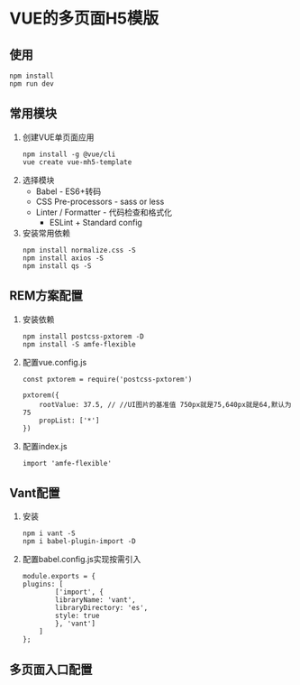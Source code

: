 # VUE的多页面H5模版

## 使用
```
npm install
npm run dev
```

## 常用模块
1. 创建VUE单页面应用
    ```
    npm install -g @vue/cli
    vue create vue-mh5-template
    ```
2. 选择模块
   - Babel - ES6+转码
   - CSS Pre-processors - sass or less
   - Linter / Formatter - 代码检查和格式化
      - ESLint + Standard config
3. 安装常用依赖
    ```
    npm install normalize.css -S
    npm install axios -S
    npm install qs -S
    ```

## REM方案配置
1. 安装依赖
    ```
    npm install postcss-pxtorem -D
    npm install -S amfe-flexible
    ```
2. 配置vue.config.js
    ```
    const pxtorem = require('postcss-pxtorem')

    pxtorem({
        rootValue: 37.5, // //UI图片的基准值 750px就是75,640px就是64,默认为75
        propList: ['*']
    })
    ```
3. 配置index.js
    ```
    import 'amfe-flexible'
    ```

## Vant配置
1. 安装
    ```
    npm i vant -S
    npm i babel-plugin-import -D
    ```
2. 配置babel.config.js实现按需引入
    ```
    module.exports = {
    plugins: [
            ['import', {
            libraryName: 'vant',
            libraryDirectory: 'es',
            style: true
            }, 'vant']
        ]
    };
    ```

## 多页面入口配置